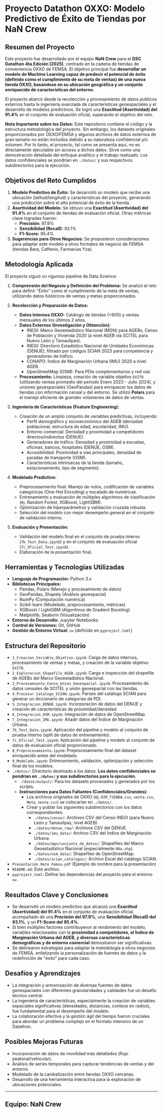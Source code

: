 # Proyecto Datathon OXXO: Modelo Predictivo de Éxito de Tiendas por NaN Crew

## Resumen del Proyecto

Este proyecto fue desarrollado por el equipo **NaN Crew** para el **DSC Datathon 4ta Edición (2025)**, centrado en la cadena de tiendas de conveniencia OXXO de FEMSA. El objetivo principal fue **desarrollar un modelo de Machine Learning capaz de predecir el potencial de éxito (definido como el cumplimiento de su meta de ventas) de una nueva tienda OXXO, basándose en su ubicación geográfica y un conjunto enriquecido de características del entorno.**

El proyecto abarcó desde la recolección y procesamiento de datos públicos externos hasta la ingeniería avanzada de características geoespaciales y el desarrollo de modelos predictivos. Se logró una **Exactitud (Asertividad) del 91.4%** en el conjunto de evaluación oficial, superando el objetivo del reto. 

**Nota Importante sobre los Datos:** Este repositorio contiene el código y la estructura metodológica del proyecto. Sin embargo, los datasets originales proporcionados por OXXO/FEMSA y algunos archivos de datos externos de gran tamaño no están incluidos debido a su naturaleza confidencial y/o volumen. Por lo tanto, el proyecto, tal como se presenta aquí, no es directamente ejecutable sin acceso a dichos datos. Sirve como una demostración detallada del enfoque analítico y el trabajo realizado. Los datos confidenciales se pondrían en `./datos/` y sus respectivos subdirectorios para la ejecución.

## Objetivos del Reto Cumplidos

1.  **Modelo Predictivo de Éxito:** Se desarrolló un modelo que recibe una ubicación (latitud/longitud) y características del proyecto, generando una predicción sobre el alto potencial de éxito de la tienda.
2.  **Asertividad del Modelo:** Se obtuvo una **Exactitud (Asertividad) del 91.4%** en el conjunto de tiendas de evaluación oficial. Otras métricas clave logradas fueron:
    *   **Precisión:** 97.9%
    *   **Sensibilidad (Recall):** 93.1%
    *   **F1-Score:** 95.4%
3.  **Sugerencias para Otros Negocios:** Se propusieron consideraciones para adaptar este modelo a otros formatos de negocio de FEMSA (tiendas Bara, Caffenio, Farmacias Yza).

## Metodología Aplicada

El proyecto siguió un riguroso pipeline de Data Science:

1.  **Comprensión del Negocio y Definición del Problema:** Se analizó el reto para definir "Éxito" como el cumplimiento de la meta de ventas, utilizando datos históricos de ventas y metas proporcionados.
2.  **Recolección y Preparación de Datos:**
    *   **Datos Internos OXXO:** Catálogo de tiendas (+900) y ventas mensuales de los últimos 2 años.
    *   **Datos Externos (Investigación y Obtención):**
        *   INEGI: Marco Geoestadístico Nacional (MGN) para AGEBs, Censo de Población y Vivienda 2020 (a nivel AGEB vía SCITEL para Nuevo León y Tamaulipas).
        *   INEGI: Directorio Estadístico Nacional de Unidades Económicas (DENUE), filtrado por códigos SCIAN 2023 para competencia y generadores de tráfico.
        *   CONAPO: Índice de Marginación Urbana (IMU) 2020 a nivel AGEB.
        *   OpenStreetMap (OSM): Para PDIs complementarios y red vial.
    *   **Procesamiento:** Limpieza, creación de variable objetivo `EXITO` (utilizando ventas promedio del periodo Enero 2023 - Julio 2024), y uniones geoespaciales (GeoPandas) para enriquecer los datos de tiendas con información censal y del entorno. Se utilizó **Polars** para el manejo eficiente de grandes volúmenes de datos de ventas.

3.  **Ingeniería de Características (Feature Engineering):**
    *   Creación de un amplio conjunto de variables predictivas, incluyendo:
        *   Perfil demográfico y socioeconómico del AGEB (densidad poblacional, estructura de edad, escolaridad, IMU).
        *   Entorno comercial: Densidad y proximidad a competidores directos/indirectos (DENUE).
        *   Generadores de tráfico: Densidad y proximidad a escuelas, oficinas, bancos, hospitales (DENUE, OSM).
        *   Accesibilidad: Proximidad a vías principales, densidad de paradas de transporte (OSM).
        *   Características intrínsecas de la tienda (tamaño, estacionamiento, tipo de segmento).

4.  **Modelado Predictivo:**
    *   Preprocesamiento final: Manejo de nulos, codificación de variables categóricas (One-Hot Encoding) y escalado de numéricas.
    *   Entrenamiento y evaluación de múltiples algoritmos de clasificación (ej. Random Forest, XGBoost, LightGBM).
    *   Optimización de hiperparámetros y validación cruzada robusta.
    *   Selección del modelo con mejor desempeño general en el conjunto de validación interno.

5.  **Evaluación y Presentación:**
    *   Validación del modelo final en el conjunto de prueba interno (`7b_Test_Data.ipynb`) y en el conjunto de evaluación oficial (`7c_Oficial_Test.ipynb`).
    *   Elaboración de la presentación final.

## Herramientas y Tecnologías Utilizadas

*   **Lenguaje de Programación:** Python 3.x
*   **Bibliotecas Principales:**
    *   Pandas, Polars (Manejo y procesamiento de datos)
    *   GeoPandas, Shapely (Análisis geoespacial)
    *   NumPy (Computación numérica)
    *   Scikit-learn (Modelado, preprocesamiento, métricas)
    *   XGBoost / LightGBM (Algoritmos de Gradient Boosting)
    *   Matplotlib, Seaborn (Visualización)
*   **Entorno de Desarrollo:** Jupyter Notebooks
*   **Control de Versiones:** Git, GitHub
*   **Gestión de Entorno Virtual:** `uv` (definido en `pyproject.toml`)

## Estructura del Repositorio

*   `1_Creacion_Variable_Objetivo.ipynb`: Carga de datos internos, procesamiento de ventas y metas, y creación de la variable objetivo `EXITO`.
*   `2_Exploracion_Shapefile_AGEB.ipynb`: Carga e inspección del shapefile de AGEBs del Marco Geoestadístico Nacional.
*   `3_Procesamiento_Censo_Union_Geoespacial.ipynb`: Procesamiento de datos censales de SCITEL y unión geoespacial con las tiendas.
*   `4_Procesar_Catalogo_SCIAN.ipynb`: Parseo del catálogo SCIAN para generar un diccionario de categorías de PDI.
*   `5_Integracion_DENUE.ipynb`: Incorporación de datos del DENUE y creación de características de proximidad/densidad.
*   `6_Integracion_OSM.ipynb`: Integración de datos de OpenStreetMap.
*   `7_Integracion_IMU.ipynb`: Añadir datos del Índice de Marginación Urbana.
*   `7b_Test_Data.ipynb`: Aplicación del pipeline y modelo al conjunto de prueba interno (split de datos de entrenamiento).
*   `7c_Oficial_Test.ipynb`: Aplicación del pipeline y modelo al conjunto de datos de evaluación oficial proporcionado.
*   `8_Preprocesamiento.ipynb`: Preprocesamiento final del dataset enriquecido antes del modelado.
*   `9_Modelado.ipynb`: Entrenamiento, validación, optimización y selección final de los modelos.
*   `./datos/`: Directorio destinado a los datos. **Los datos confidenciales se pondrían en `./datos/` y sus subdirectorios para la ejecución.**
    *   `./datos/output/`: Para los datasets procesados y generados por los scripts.
    *   **Instrucciones para Datos Faltantes (Confidenciales/Grandes):**
        *   Los archivos originales de OXXO (ej. `DIM_TIENDA.csv`, `venta.csv`, `Meta_venta.csv`) se colocarían en `./datos/`.
        *   Crear y poblar los siguientes subdirectorios con los datos correspondientes:
            *   `./datos/censo/`: Archivos CSV del Censo INEGI (para Nuevo León y Tamaulipas, nivel AGEB).
            *   `./datos/denue_raw/`: Archivos CSV del DENUE.
            *   `./datos/imu_data/`: Archivo CSV del Índice de Marginación Urbana.
            *   `./datos/mgn/conjunto_de_datos/`: Shapefiles del Marco Geoestadístico Nacional (especialmente `00a.shp`).
            *   `./datos/osm_data/`: Shapefiles de OpenStreetMap.
            *   `./datos/scian_catalogos/`: Archivo Excel del catálogo SCIAN.
*   `Presentación Reto Femsa.pdf` (Ejemplo de nombre para la presentación)
*   `README.md`: Este archivo.
*   `pyproject.toml`: Define las dependencias del proyecto para el entorno `uv`.

## Resultados Clave y Conclusiones

*   Se desarrolló un modelo predictivo que alcanzó una **Exactitud (Asertividad) del 91.4%** en el conjunto de evaluación oficial, acompañado de una **Precisión del 97.9%**, una **Sensibilidad (Recall) del 93.1%**, y un **F1-Score del 95.4%**.
*   Si bien múltiples factores contribuyeron al rendimiento del modelo, variables relacionadas con la **proximidad a competidores, el Índice de Marginación Urbana del AGEB, y diversas características demográficas y de entorno comercial** demostraron ser significativas.
*   Se delinearon estrategias para adaptar la metodología a otros negocios de FEMSA, enfatizando la personalización de fuentes de datos y la redefinición de "éxito" para cada caso.

## Desafíos y Aprendizajes

*   La integración y armonización de diversas fuentes de datos geoespaciales con diferentes granularidades y calidades fue un desafío técnico central.
*   La ingeniería de características, especialmente la creación de variables espaciales significativas (densidades, distancias, conteos en radios), fue fundamental para el desempeño del modelo.
*   La colaboración efectiva y la gestión ágil del tiempo fueron cruciales para abordar un problema complejo en el formato intensivo de un Datathon.

## Posibles Mejoras Futuras

*   Incorporación de datos de movilidad más detallados (flujo peatonal/vehicular).
*   Análisis de series temporales para capturar tendencias de ventas y del entorno.
*   Modelado de la canibalización entre tiendas OXXO cercanas.
*   Desarrollo de una herramienta interactiva para la exploración de ubicaciones potenciales.

---
**Equipo:** NaN Crew
---
